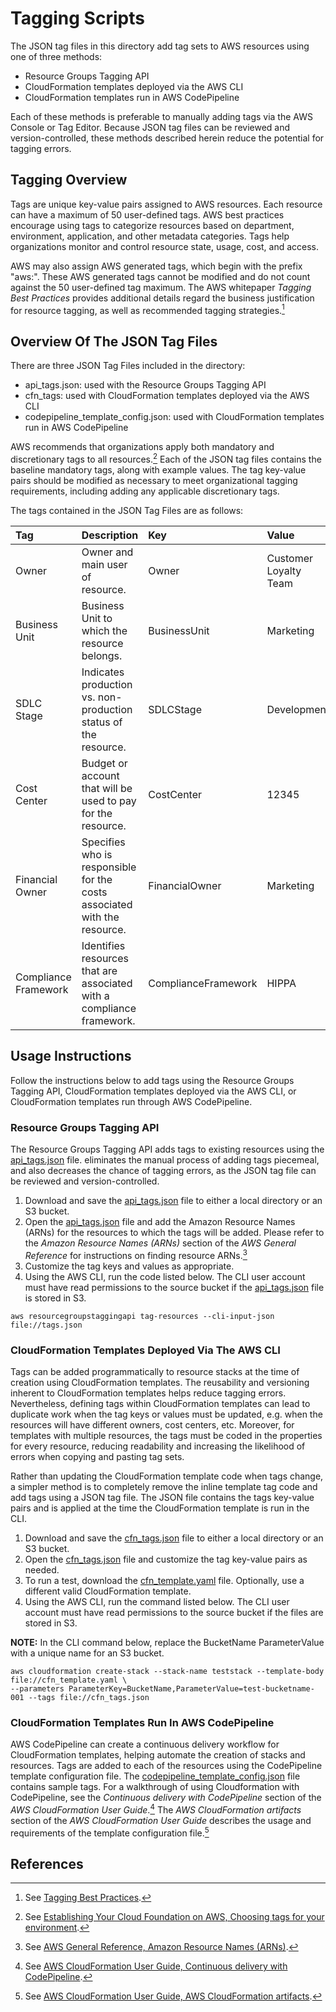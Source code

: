# Tagging Scripts

The JSON tag files in this directory add tag sets to AWS resources using one of three methods:

+ Resource Groups Tagging API
+ CloudFormation templates deployed via the AWS CLI
+ CloudFormation templates run in AWS CodePipeline

Each of these methods is preferable to manually adding tags via the AWS Console or Tag Editor.  Because JSON tag files can be reviewed and version-controlled, these methods described herein reduce the potential for tagging errors.

## Tagging Overview

Tags are unique key-value pairs assigned to AWS resources.  Each resource can have a maximum of 50 user-defined tags.  AWS best practices encourage using tags to categorize resources based on department, environment, application, and other metadata categories.  Tags help organizations monitor and control resource state, usage, cost, and access. 

AWS may also assign AWS generated tags, which begin with the prefix "aws:".  These AWS generated tags cannot be modified and do not count against the 50 user-defined tag maximum.  The AWS whitepaper *Tagging Best Practices* provides additional details regard the business justification for resource tagging, as well as recommended tagging strategies.[^1]

## Overview Of The JSON Tag Files

There are three JSON Tag Files included in the directory:

+ api_tags.json: used with the Resource Groups Tagging API
+ cfn_tags: used with CloudFormation templates deployed via the AWS CLI
+ codepipeline_template_config.json: used with CloudFormation templates run in AWS CodePipeline

AWS recommends that organizations apply both mandatory and discretionary tags to all resources.[^2]  Each of the JSON tag files contains the baseline mandatory tags, along with example values.  The tag key-value pairs should be modified as necessary to meet organizational tagging requirements, including adding any applicable discretionary tags.

The tags contained in the JSON Tag Files are as follows:

| Tag | Description | Key | Value |
|:-----------------|:------------|:--------|:--------|
| Owner | Owner and main user of resource. | Owner | Customer Loyalty Team |
| Business Unit | Business Unit to which the resource belongs. | BusinessUnit | Marketing |
| SDLC Stage | Indicates production vs. non-production status of the resource. | SDLCStage | Development |
| Cost Center | Budget or account that will be used to pay for the resource. | CostCenter | 12345 |
| Financial Owner | Specifies who is responsible for the costs associated with the resource. | FinancialOwner | Marketing |
| Compliance Framework | Identifies resources that are associated with a compliance framework. | ComplianceFramework | HIPPA |

## Usage Instructions

Follow the instructions below to add tags using the Resource Groups Tagging API, CloudFormation templates deployed via the AWS CLI, or CloudFormation templates run through AWS CodePipeline.

### Resource Groups Tagging API

The Resource Groups Tagging API adds tags to existing resources using the [api_tags.json](./api_tags.json) file.   eliminates the manual process of adding tags piecemeal, and also decreases the chance of tagging errors, as the JSON tag file can be reviewed and version-controlled.

1. Download and save the [api_tags.json](./api_tags.json) file to either a local directory or an S3 bucket.
2. Open the [api_tags.json](./api_tags.json) file and add the Amazon Resource Names (ARNs) for the resources to which the tags will be added.  Please refer to the *Amazon Resource Names (ARNs)* section of the *AWS General Reference* for instructions on finding resource ARNs.[^3]
3. Customize the tag keys and values as appropriate. 
4. Using the AWS CLI, run the code listed below.  The CLI user account must have read permissions to the source bucket if the [api_tags.json](./api_tags.json) file is stored in S3.

```
aws resourcegroupstaggingapi tag-resources --cli-input-json file://tags.json
```

### CloudFormation Templates Deployed Via The AWS CLI

Tags can be added programmatically to resource stacks at the time of creation using CloudFormation templates.  The reusability and versioning inherent to CloudFormation templates helps reduce tagging errors.  Nevertheless, defining tags within CloudFormation templates can lead to duplicate work when the tag keys or values must be updated, e.g. when the resources will have different owners, cost centers, etc.  Moreover, for templates with multiple resources, the tags must be coded in the properties for every resource, reducing readability and increasing the likelihood of errors when copying and pasting tag sets.

Rather than updating the CloudFormation template code when tags change, a simpler method is to completely remove the inline template tag code and add tags using a JSON tag file.  The JSON file contains the tags key-value pairs and is applied at the time the CloudFormation template is run in the CLI.

1. Download and save the [cfn_tags.json](./cfn_tags.json) file to either a local directory or an S3 bucket.
2. Open the [cfn_tags.json](./cfn_tags.json) file and customize the tag key-value pairs as needed. 
3. To run a test, download the [cfn_template.yaml](./cfn_template.yaml) file.  Optionally, use a different valid CloudFormation template.
4. Using the AWS CLI, run the command listed below.  The CLI user account must have read permissions to the source bucket if the files are stored in S3.

**NOTE:** In the CLI command below, replace the BucketName ParameterValue with a unique name for an S3 bucket.

```
aws cloudformation create-stack --stack-name teststack --template-body file://cfn_template.yaml \
--parameters ParameterKey=BucketName,ParameterValue=test-bucketname-001 --tags file://cfn_tags.json
```

### CloudFormation Templates Run In AWS CodePipeline

AWS CodePipeline can create a continuous delivery workflow for CloudFormation templates, helping automate the creation of stacks and resources.  Tags are added to each of the resources using the CodePipeline template configuration file.  The [codepipeline_template_config.json](./codepipeline_template_config.json) file contains sample tags.  For a walkthrough of using Cloudformation with CodePipeline, see the *Continuous delivery with CodePipeline* section of the *AWS CloudFormation User Guide*.[^4]  The *AWS CloudFormation artifacts* section of the *AWS CloudFormation User Guide* describes the usage and requirements of the template configuration file.[^5]

## References
[^1]:See [Tagging Best Practices](https://docs.aws.amazon.com/whitepapers/latest/tagging-best-practices/tagging-best-practices.html).
[^2]:See [Establishing Your Cloud Foundation on AWS, Choosing tags for your environment](https://docs.aws.amazon.com/whitepapers/latest/establishing-your-cloud-foundation-on-aws/welcome.html).
[^3]:See [AWS General Reference, Amazon Resource Names (ARNs)](https://docs.aws.amazon.com/general/latest/gr/aws-arns-and-namespaces.html).
[^4]:See [AWS CloudFormation User Guide, Continuous delivery with CodePipeline](https://docs.aws.amazon.com/AWSCloudFormation/latest/UserGuide/continuous-delivery-codepipeline.html).
[^5]:See [AWS CloudFormation User Guide, AWS CloudFormation artifacts](https://docs.aws.amazon.com/AWSCloudFormation/latest/UserGuide/continuous-delivery-codepipeline-cfn-artifacts.html).
